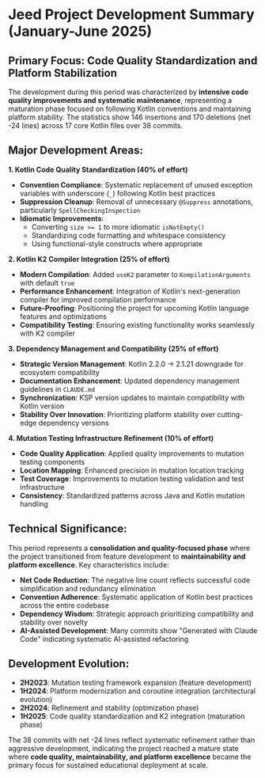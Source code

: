 # Jeed Project Development Summary (January-June 2025)

## Primary Focus: Code Quality Standardization and Platform Stabilization

The development during this period was characterized by **intensive code quality improvements and systematic maintenance**, representing a maturation phase focused on following Kotlin conventions and maintaining platform stability. The statistics show 146 insertions and 170 deletions (net -24 lines) across 17 core Kotlin files over 38 commits.

## Major Development Areas:

**1. Kotlin Code Quality Standardization (40% of effort)**
- **Convention Compliance**: Systematic replacement of unused exception variables with underscore (`_`) following Kotlin best practices
- **Suppression Cleanup**: Removal of unnecessary `@Suppress` annotations, particularly `SpellCheckingInspection`
- **Idiomatic Improvements**:
  - Converting `size >= 1` to more idiomatic `isNotEmpty()`
  - Standardizing code formatting and whitespace consistency
  - Using functional-style constructs where appropriate

**2. Kotlin K2 Compiler Integration (25% of effort)**
- **Modern Compilation**: Added `useK2` parameter to `KompilationArguments` with default `true`
- **Performance Enhancement**: Integration of Kotlin's next-generation compiler for improved compilation performance
- **Future-Proofing**: Positioning the project for upcoming Kotlin language features and optimizations
- **Compatibility Testing**: Ensuring existing functionality works seamlessly with K2 compiler

**3. Dependency Management and Compatibility (25% of effort)**
- **Strategic Version Management**: Kotlin 2.2.0 → 2.1.21 downgrade for ecosystem compatibility
- **Documentation Enhancement**: Updated dependency management guidelines in `CLAUDE.md`
- **Synchronization**: KSP version updates to maintain compatibility with Kotlin version
- **Stability Over Innovation**: Prioritizing platform stability over cutting-edge dependency versions

**4. Mutation Testing Infrastructure Refinement (10% of effort)**
- **Code Quality Application**: Applied quality improvements to mutation testing components
- **Location Mapping**: Enhanced precision in mutation location tracking
- **Test Coverage**: Improvements to mutation testing validation and test infrastructure
- **Consistency**: Standardized patterns across Java and Kotlin mutation handling

## Technical Significance:

This period represents a **consolidation and quality-focused phase** where the project transitioned from feature development to **maintainability and platform excellence**. Key characteristics include:

- **Net Code Reduction**: The negative line count reflects successful code simplification and redundancy elimination
- **Convention Adherence**: Systematic application of Kotlin best practices across the entire codebase
- **Dependency Wisdom**: Strategic approach prioritizing compatibility and stability over novelty
- **AI-Assisted Development**: Many commits show "Generated with Claude Code" indicating systematic AI-assisted refactoring

## Development Evolution:

- **2H2023**: Mutation testing framework expansion (feature development)
- **1H2024**: Platform modernization and coroutine integration (architectural evolution)
- **2H2024**: Refinement and stability (optimization phase)
- **1H2025**: Code quality standardization and K2 integration (maturation phase)

The 38 commits with net -24 lines reflect systematic refinement rather than aggressive development, indicating the project reached a mature state where **code quality, maintainability, and platform excellence** became the primary focus for sustained educational deployment at scale.